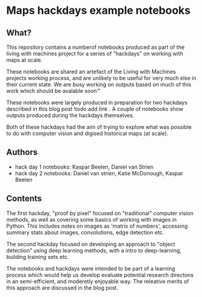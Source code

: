 # Maps hackdays example notebooks 

## What?
This repository contains a numberof notebooks produced as part of the living with machines project for a series of "hackdays" on working with maps at scale. 

These notebooks are shared an artefact of the Living with Machines projects working process, and are unlikely to be useful for very much else in their current state. We are busy working on outputs based on much of this work which should be avalable soon™️

These notebooks were largely produced in preparation for two hackdays described in this blog post !todo add link . A couple of notebooks show outputs produced during the hackdays themselves. 

Both of these hackdays had the aim of trying to explore what was possible to do with computer vision and digised historical maps (at scale). 


## Authors 
- hack day 1 notebooks: Kaspar Beelen, Daniel van Strien 
- hack day 2 notebooks: Daniel van strien, Katie McDonough,  Kaspar Beelen


## Contents 
The first hackday, "proof by pixel" focused on "traditional" computer vision methods, as well as covering some basics of working with images in Python. This includes notes on images as 'matrix of numbers', accessing summary stats about images, convolutions, edge detection etc. 

The second hackday focused on developing an approach to "object detection" using deep learning methods, with a intro to deep-learning, building training sets etc. 

The notebooks and hackdays were intended to be part of a learning process which would help us develop evaluate potential research directons in an semi-efficient, and moderetly enjoyable way. The releative merits of this approach are discussed in the blog post. 
